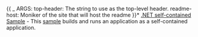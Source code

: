 {{
    _ ARGS:
      top-header: The string to use as the top-level header.
      readme-host: Moniker of the site that will host the readme
}}* [.NET self-contained Sample](https://github.com/dotnet/dotnet-docker/blob/main/samples/dotnetapp/README.md) - This [sample](https://github.com/dotnet/dotnet-docker/blob/main/samples/dotnetapp/Dockerfile.debian) builds and runs an application as a self-contained application.
